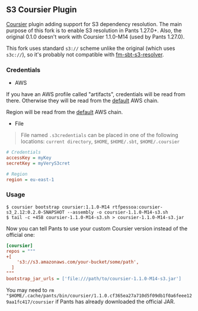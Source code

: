 ## S3 Coursier Plugin

[Coursier](https://github.com/alexarchambault/coursier) plugin adding support for S3 dependency resolution. The main purpose of this fork is to enable S3 resolution in Pants 1.27.0+. Also, the original 0.1.0 doesn't work with Coursier 1.1.0-M14 (used by Pants 1.27.0).

This fork uses standard `s3://` scheme unlike the original (which uses `s3c://`), so it's probably not compatible with [fm-sbt-s3-resolver](https://github.com/frugalmechanic/fm-sbt-s3-resolver).

### Credentials

* AWS

If you have an AWS profile called "artifacts", credentials will be read from there. Otherwise they will
be read from the [default](https://docs.aws.amazon.com/AWSJavaSDK/latest/javadoc/com/amazonaws/auth/DefaultAWSCredentialsProviderChain.html)
AWS chain.

Region will be read from the [default](https://sdk.amazonaws.com/java/api/latest/software/amazon/awssdk/regions/providers/DefaultAwsRegionProviderChain.html)
AWS chain.

* File

> File named `.s3credentials` can be placed in one of the following locations: `current directory`, `$HOME`, `$HOME/.sbt`, `$HOME/.coursier`

```ini
# Credentials
accessKey = myKey
secretKey = myVeryS3cret

# Region
region = eu-east-1
```

### Usage

```shell
$ coursier bootstrap coursier:1.1.0-M14 rtfpessoa:coursier-s3_2.12:0.2.0-SNAPSHOT --assembly -o coursier-1.1.0-M14-s3.sh
$ tail -c +458 coursier-1.1.0-M14-s3.sh > coursier-1.1.0-M14-s3.jar
```

Now you can tell Pants to use your custom Coursier version instead of the official one:

```ini
[coursier]
repos = """
+[
    's3://s3.amazonaws.com/your-bucket/some/path',
  ]
"""
bootstrap_jar_urls = ['file:///path/to/coursier-1.1.0-M14-s3.jar']
```

You may need to `rm "$HOME/.cache/pants/bin/coursier/1.1.0.cf365ea27a710d5f09db1f0a6feee129aa1fc417/coursier` if Pants has already downloaded the official JAR.
